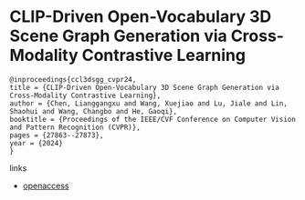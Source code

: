# CLIP-Driven Open-Vocabulary 3D Scene Graph Generation via Cross-Modality Contrastive Learning

```
@inproceedings{ccl3dsgg_cvpr24,
title = {CLIP-Driven Open-Vocabulary 3D Scene Graph Generation via Cross-Modality Contrastive Learning},
author = {Chen, Lianggangxu and Wang, Xuejiao and Lu, Jiale and Lin, Shaohui and Wang, Changbo and He, Gaoqi},
booktitle = {Proceedings of the IEEE/CVF Conference on Computer Vision and Pattern Recognition (CVPR)},
pages = {27863--27873},
year = {2024}
}
```

links
- [openaccess](https://openaccess.thecvf.com//content/CVPR2024/html/Chen_CLIP-Driven_Open-Vocabulary_3D_Scene_Graph_Generation_via_Cross-Modality_Contrastive_Learning_CVPR_2024_paper.html)
